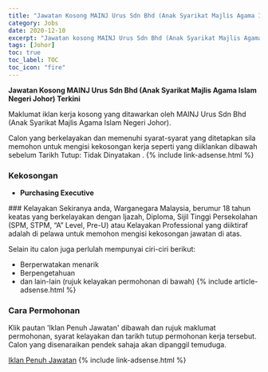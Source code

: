 ```yaml
---
title: "Jawatan Kosong MAINJ Urus Sdn Bhd (Anak Syarikat Majlis Agama Islam Negeri Johor) Terkini" 
category: Jobs 
date: 2020-12-10 
excerpt: "Jawatan kosong MAINJ Urus Sdn Bhd (Anak Syarikat Majlis Agama Islam Negeri Johor) terkini untuk kekosongan Purchasing Executive" 
tags: [Johor] 
toc: true 
toc_label: TOC 
toc_icon: "fire" 
--- 
```


**Jawatan Kosong MAINJ Urus Sdn Bhd (Anak Syarikat Majlis Agama Islam Negeri Johor) Terkini**

Maklumat iklan kerja kosong yang ditawarkan oleh MAINJ Urus Sdn Bhd (Anak Syarikat Majlis Agama Islam Negeri Johor). 

Calon yang berkelayakan dan memenuhi syarat-syarat yang ditetapkan sila memohon untuk mengisi kekosongan kerja seperti yang diiklankan dibawah sebelum Tarikh Tutup: Tidak Dinyatakan . 
{% include link-adsense.html %} 
### Kekosongan 
<ul>
<li>
<p><strong>Purchasing Executive</strong></p>
</li>
</ul> 
### Kelayakan 
Sekiranya anda, Warganegara Malaysia, berumur 18 tahun keatas yang berkelayakan dengan Ijazah, Diploma, Sijil Tinggi Persekolahan (SPM, STPM, “A” Level, Pre-U) atau Kelayakan Professional yang diiktiraf adalah di pelawa untuk memohon mengisi kekosongan jawatan di atas.

Selain itu calon juga perlulah mempunyai ciri-ciri berikut:
- Berperwatakan menarik
- Berpengetahuan
- dan lain-lain (rujuk kelayakan permohonan di bawah) 
{% include article-adsense.html %} 
### Cara Permohonan 
Klik pautan 'Iklan Penuh Jawatan' dibawah dan rujuk maklumat permohonan, syarat kelayakan dan tarikh tutup permohonan kerja tersebut.
Calon yang disenaraikan pendek sahaja akan dipanggil temuduga.

<a href="https://www.jobstreet.com.my/en/job/purchasing-executive-4439046?jobId=jobstreet-my-job-4439046&sectionRank=1&token=0~7942d8ac-576c-4ab0-940c-0532f8c0a05f&searchPath=%2Fen%2Fjob-search%2Fjobs-at-mainj-urus-sdn-bhd-anak-syarikat-majlis-agama-islam-negeri-johor%2F&fr=SRP%20View%20In%20New%20Tab" class="btn btn--info" target="_blank" rel="nofollow noopenner">Iklan Penuh Jawatan</a> 
{% include link-adsense.html %} 